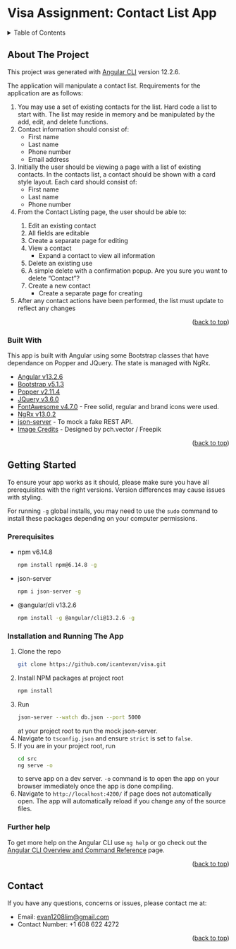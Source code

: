 # Visa Assignment: Contact List App

<div id="top"></div>

<!-- TABLE OF CONTENTS -->
<details>
  <summary>Table of Contents</summary>
  <ol>
    <li>
      <a href="#about-the-project">About The Project</a>
      <ul>
        <li><a href="#built-with">Built With</a></li>
      </ul>
    </li>
    <li>
      <a href="#getting-started">Getting Started</a>
      <ul>
        <li><a href="#prerequisites">Prerequisites</a></li>
        <li><a href="#installation-and-running-the-app">Installation</a></li>
      </ul>
    </li>
    <li><a href="#contact">Contact</a></li>
  </ol>
</details>



<!-- ABOUT THE PROJECT -->
## About The Project
This project was generated with [Angular CLI](https://github.com/angular/angular-cli) version 12.2.6.

The application will manipulate a contact list. Requirements for the application are as follows: 
<ol>
  <li> You may use a set of existing contacts for the list. Hard code a list to start with. The list may reside in memory and be manipulated by the add, edit, and delete functions.
  </li>
  <li>
    Contact information should consist of:
    <ul>
    <li>First name</li>
    <li>Last name</li>
    <li>Phone number</li>
    <li>Email address</li>
    </ul>
  </li>
<li>
 Initially the user should be viewing a page with a list of existing contacts. In the contacts list, a contact should be shown with a card style layout. Each card should consist of:
<ul>
    <li>First name</li>
    <li>Last name</li>
    <li>Phone number</li>
    </ul>
</li>

<li>From the Contact Listing page, the user should be able to:</li>
<ol>
 <li>Edit an existing contact</li>
 <li>All fields are editable</li>
<li>Create a separate page for editing</li>
<li>View a contact
<ul>
<li>Expand a contact to view all information</li>
</ul>
</li>
<li>Delete an existing use </li>
<li>A simple delete with a confirmation popup. Are you sure you want to delete “Contact”?</li>
<li>
Create a new contact
<ul><li>Create a separate page for creating</li>
</ul></li>
</ol>
<li>After any contact actions have been performed, the list must update to reflect any changes</li>
</ol>


<p align="right">(<a href="#top">back to top</a>)</p>



### Built With

This app is built with Angular using some Bootstrap classes that have dependance on Popper and JQuery.
The state is managed with NgRx.

* [Angular v13.2.6](https://angular.io/)
* [Bootstrap v5.1.3](https://getbootstrap.com)
* [Popper v2.11.4](https://popper.js.org/)
* [JQuery v3.6.0](https://jquery.com)
* [FontAwesome v4.7.0](https://fontawesome.com/) - Free solid, regular and brand icons were used.
* [NgRx v13.0.2](https://ngrx.io/)
* [json-server](https://www.npmjs.com/package/json-server) - To mock a fake REST API.
* [Image Credits](http://www.freepik.com) - Designed by pch.vector / Freepik
  

<p align="right">(<a href="#top">back to top</a>)</p>


<!-- GETTING STARTED -->
## Getting Started

To ensure your app works as it should, please make sure you have all prerequisites with the right versions. Version differences may cause issues with styling.

For running `-g` global installs, you may need to use the `sudo` command to install these packages depending on your computer permissions.

### Prerequisites

* npm v6.14.8
  ```sh
  npm install npm@6.14.8 -g
  ```
* json-server
  ```sh
  npm i json-server -g
  ```
* @angular/cli v13.2.6
  ```sh
  npm install -g @angular/cli@13.2.6 -g
  ```

### Installation and Running The App

1. Clone the repo
   ```sh
   git clone https://github.com/icantevxn/visa.git 
   ```
2. Install NPM packages at project root
   ```sh
   npm install
   ```
3. Run
   ```sh
   json-server --watch db.json --port 5000
   ```
   at your project root to run the mock json-server.
4. Navigate to `tsconfig.json` and ensure `strict` is set to `false`.
5. If you are in your project root, run
   ```sh
   cd src
   ng serve -o
   ```
   to serve app on a dev server. `-o` command is to open the app on your browser immediately once the app is done compiling.
6. Navigate to `http://localhost:4200/` if page does not automatically open. The app will automatically reload if you change any of the source files.

### Further help

To get more help on the Angular CLI use `ng help` or go check out the [Angular CLI Overview and Command Reference](https://angular.io/cli) page.


<p align="right">(<a href="#top">back to top</a>)</p>


<!-- CONTACT -->
## Contact

If you have any questions, concerns or issues, please contact me at:
* Email: evan1208lim@gmail.com
* Contact Number: +1 608 622 4272

<p align="right">(<a href="#top">back to top</a>)</p>


